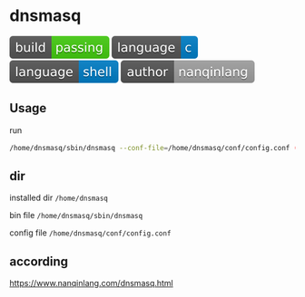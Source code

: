 # dnsmasq

[![Build Status](https://github.com/SuzukazeAoran/SVG/blob/master/build%20passing.svg)](https://github.com/nanqinlang/dnsmasq)
[![language](https://github.com/SuzukazeAoran/SVG/blob/master/language-c-blue.svg)](https://github.com/nanqinlang/dnsmasq)
[![language](https://github.com/SuzukazeAoran/SVG/blob/master/language-shell-blue.svg)](https://github.com/nanqinlang/dnsmasq)
[![author](https://github.com/SuzukazeAoran/SVG/blob/master/author-nanqinlang-lightgrey.svg)](https://github.com/nanqinlang/dnsmasq)

## Usage
run
```bash
/home/dnsmasq/sbin/dnsmasq --conf-file=/home/dnsmasq/conf/config.conf (be aware, this dir should be absolute)
```

## dir
installed dir `/home/dnsmasq`

bin file `/home/dnsmasq/sbin/dnsmasq`

config file `/home/dnsmasq/conf/config.conf`

## according
https://www.nanqinlang.com/dnsmasq.html